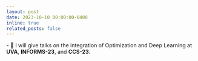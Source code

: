 ```yaml
---
layout: post
date: 2023-10-10 00:00:00-0400
inline: true
related_posts: false
---
```


**\-** 
:speech_balloon: I will give talks on the integration of Optimization and Deep Learning at **UVA**, **INFORMS-23**, and **CCS-23**.
<!-- <br>
**\-** 
:speech_balloon: I will give talks on the Ethical AI at Toc4Fairness and Inria. -->
